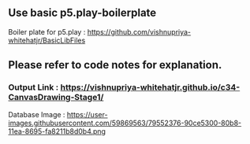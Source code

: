 
## Use basic p5.play-boilerplate
Boiler plate for p5.play : https://github.com/vishnupriya-whitehatjr/BasicLibFiles

## Please refer to code notes for explanation.

### Output Link : https://vishnupriya-whitehatjr.github.io/c34-CanvasDrawing-Stage1/

Database Image : https://user-images.githubusercontent.com/59869563/79552376-90ce5300-80b8-11ea-8695-fa8211b8d0b4.png
